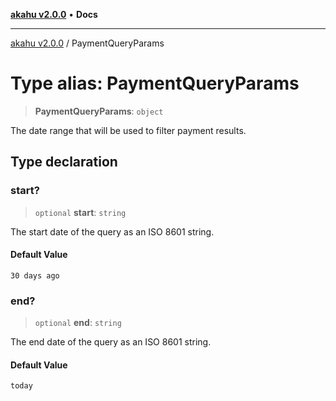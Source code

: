 [**akahu v2.0.0**](../README.md) • **Docs**

***

[akahu v2.0.0](../README.md) / PaymentQueryParams

# Type alias: PaymentQueryParams

> **PaymentQueryParams**: `object`

The date range that will be used to filter payment results.

## Type declaration

### start?

> `optional` **start**: `string`

The start date of the query as an ISO 8601 string.

#### Default Value

`30 days ago`

### end?

> `optional` **end**: `string`

The end date of the query as an ISO 8601 string.

#### Default Value

`today`
